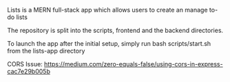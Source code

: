 Lists is a MERN full-stack app which allows users to create an manage to-do lists

The repository is split into the scripts, frontend and the backend directories.

To launch the app after the initial setup, simply run bash scripts/start.sh from the lists-app directory

CORS Issue: https://medium.com/zero-equals-false/using-cors-in-express-cac7e29b005b
